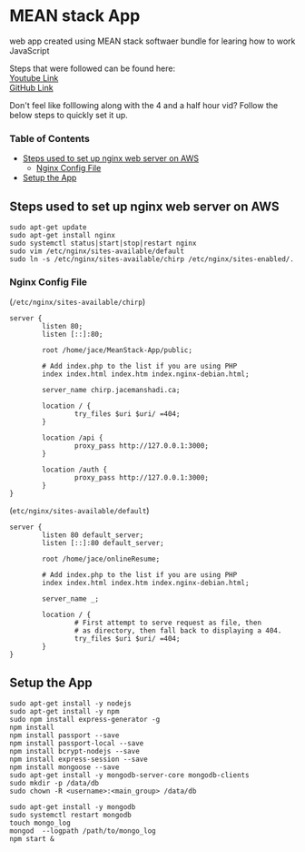 # MEAN stack App  
web app created using MEAN stack softwaer bundle for learing how to work JavaScript

Steps that were followed can be found here:  
 [Youtube Link](https://www.youtube.com/watch?v=Lzi2xYQdwWc)  
 [GitHub Link](https://github.com/hwz/chirp)
  
Don't feel like folllowing along with the 4 and a half hour vid? Follow the below steps to quickly set it up.  
  
### Table of Contents  
 - [Steps used to set up nginx web server on AWS](#steps-used-to-set-up-nginx-web-server-on-aws)  
    - [Nginx Config File](#nginx-config-file)  
 - [Setup the App](#setup-the-app)  
  
## Steps used to set up nginx web server on AWS  
```
sudo apt-get update  
sudo apt-get install nginx  
sudo systemctl status|start|stop|restart nginx
sudo vim /etc/nginx/sites-available/default
sudo ln -s /etc/nginx/sites-available/chirp /etc/nginx/sites-enabled/.
```  
  
### Nginx Config File  
(`/etc/nginx/sites-available/chirp`)
```shell
server {
        listen 80;
        listen [::]:80;

        root /home/jace/MeanStack-App/public;

        # Add index.php to the list if you are using PHP
        index index.html index.htm index.nginx-debian.html;

        server_name chirp.jacemanshadi.ca;

        location / {
        		try_files $uri $uri/ =404;
        }

        location /api {
                proxy_pass http://127.0.0.1:3000;
        }

        location /auth {
                proxy_pass http://127.0.0.1:3000;
        }
}
```

(`etc/nginx/sites-available/default`)
```
server {
        listen 80 default_server;
        listen [::]:80 default_server;

        root /home/jace/onlineResume;

        # Add index.php to the list if you are using PHP
        index index.html index.htm index.nginx-debian.html;

        server_name _;

        location / {
                # First attempt to serve request as file, then
                # as directory, then fall back to displaying a 404.
                try_files $uri $uri/ =404;
        }
}
```
  
## Setup the App  
```shell
sudo apt-get install -y nodejs
sudo apt-get install -y npm
sudo npm install express-generator -g
npm install
npm install passport --save
npm install passport-local --save
npm install bcrypt-nodejs --save
npm install express-session --save
npm install mongoose --save
sudo apt-get install -y mongodb-server-core mongodb-clients
sudo mkdir -p /data/db
sudo chown -R <username>:<main_group> /data/db

sudo apt-get install -y mongodb
sudo systemctl restart mongodb
touch mongo_log
mongod  --logpath /path/to/mongo_log
npm start &
```